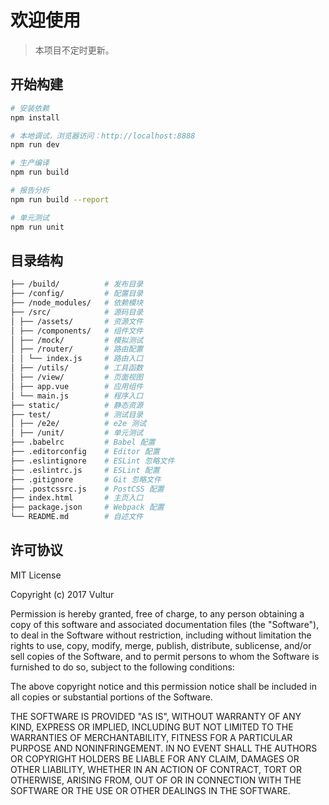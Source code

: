 # 欢迎使用

> 本项目不定时更新。


## 开始构建

``` bash
# 安装依赖
npm install

# 本地调试，浏览器访问：http://localhost:8888
npm run dev

# 生产编译
npm run build

# 报告分析
npm run build --report

# 单元测试
npm run unit
```


## 目录结构

```bash
├── /build/          # 发布目录
├── /config/         # 配置目录
├── /node_modules/   # 依赖模块
├── /src/            # 源码目录
│ ├── /assets/       # 资源文件
│ ├── /components/   # 组件文件
│ ├── /mock/         # 模拟测试
│ ├── /router/       # 路由配置
│ │ └── index.js     # 路由入口
│ ├── /utils/        # 工具函数
│ ├── /view/         # 页面视图
│ ├── app.vue        # 应用组件
│ └── main.js        # 程序入口
├── static/          # 静态资源
├── test/            # 测试目录
│ ├── /e2e/          # e2e 测试
│ ├── /unit/         # 单元测试
├── .babelrc         # Babel 配置
├── .editorconfig    # Editor 配置
├── .eslintignore    # ESLint 忽略文件
├── .eslintrc.js     # ESLint 配置
├── .gitignore       # Git 忽略文件
├── .postcssrc.js    # PostCSS 配置
├── index.html       # 主页入口
├── package.json     # Webpack 配置
└── README.md        # 自述文件
```


## 许可协议

MIT License

Copyright (c) 2017 Vultur

Permission is hereby granted, free of charge, to any person obtaining a copy
of this software and associated documentation files (the "Software"), to deal
in the Software without restriction, including without limitation the rights
to use, copy, modify, merge, publish, distribute, sublicense, and/or sell
copies of the Software, and to permit persons to whom the Software is
furnished to do so, subject to the following conditions:

The above copyright notice and this permission notice shall be included in all
copies or substantial portions of the Software.

THE SOFTWARE IS PROVIDED "AS IS", WITHOUT WARRANTY OF ANY KIND, EXPRESS OR
IMPLIED, INCLUDING BUT NOT LIMITED TO THE WARRANTIES OF MERCHANTABILITY,
FITNESS FOR A PARTICULAR PURPOSE AND NONINFRINGEMENT. IN NO EVENT SHALL THE
AUTHORS OR COPYRIGHT HOLDERS BE LIABLE FOR ANY CLAIM, DAMAGES OR OTHER
LIABILITY, WHETHER IN AN ACTION OF CONTRACT, TORT OR OTHERWISE, ARISING FROM,
OUT OF OR IN CONNECTION WITH THE SOFTWARE OR THE USE OR OTHER DEALINGS IN THE
SOFTWARE.
